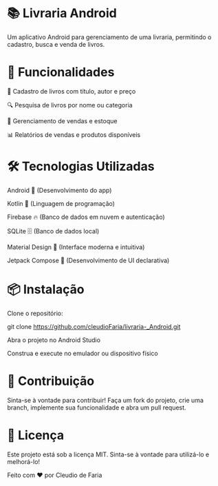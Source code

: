 # 📚 Livraria Android

Um aplicativo Android para gerenciamento de uma livraria, permitindo o cadastro, busca e venda de livros.

# 🚀 Funcionalidades

📖 Cadastro de livros com título, autor e preço

🔍 Pesquisa de livros por nome ou categoria

🛒 Gerenciamento de vendas e estoque

📊 Relatórios de vendas e produtos disponíveis

# 🛠️ Tecnologias Utilizadas


Android 📱 (Desenvolvimento do app)

Kotlin 📝 (Linguagem de programação)

Firebase 🔥 (Banco de dados em nuvem e autenticação)

SQLite 🗄️ (Banco de dados local)

Material Design 🎨 (Interface moderna e intuitiva)

Jetpack Compose 🚀 (Desenvolvimento de UI declarativa)






# 📦 Instalação

Clone o repositório:

git clone https://github.com/cleudioFaria/livraria-_Android.git

Abra o projeto no Android Studio

Construa e execute no emulador ou dispositivo físico

# 🤝 Contribuição

Sinta-se à vontade para contribuir! Faça um fork do projeto, crie uma branch, implemente sua funcionalidade e abra um pull request.

# 📜 Licença

Este projeto está sob a licença MIT. Sinta-se à vontade para utilizá-lo e melhorá-lo!

Feito com ❤️ por  Cleudio de Faria
